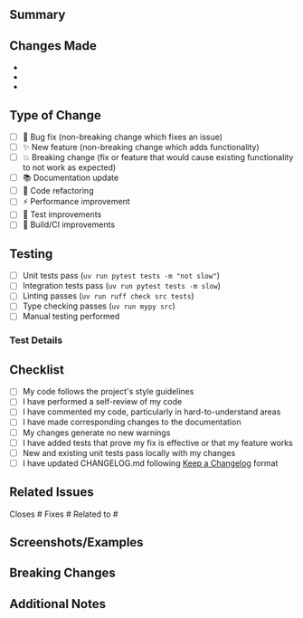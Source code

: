 ## Summary

<!-- Provide a brief description of the changes in this PR -->

## Changes Made

<!-- List the main changes -->
-
-
-

## Type of Change

<!-- Mark relevant options with [x] -->
- [ ] 🐛 Bug fix (non-breaking change which fixes an issue)
- [ ] ✨ New feature (non-breaking change which adds functionality)
- [ ] 💥 Breaking change (fix or feature that would cause existing functionality to not work as expected)
- [ ] 📚 Documentation update
- [ ] 🔧 Code refactoring
- [ ] ⚡ Performance improvement
- [ ] 🧪 Test improvements
- [ ] 🔨 Build/CI improvements

## Testing

<!-- Describe how you tested your changes -->
- [ ] Unit tests pass (`uv run pytest tests -m "not slow"`)
- [ ] Integration tests pass (`uv run pytest tests -m slow`)
- [ ] Linting passes (`uv run ruff check src tests`)
- [ ] Type checking passes (`uv run mypy src`)
- [ ] Manual testing performed

### Test Details
<!-- Describe any specific testing scenarios -->

## Checklist

<!-- Mark completed items with [x] -->
- [ ] My code follows the project's style guidelines
- [ ] I have performed a self-review of my code
- [ ] I have commented my code, particularly in hard-to-understand areas
- [ ] I have made corresponding changes to the documentation
- [ ] My changes generate no new warnings
- [ ] I have added tests that prove my fix is effective or that my feature works
- [ ] New and existing unit tests pass locally with my changes
- [ ] I have updated CHANGELOG.md following [Keep a Changelog](https://keepachangelog.com/) format

## Related Issues

<!-- Link any related issues -->
Closes #
Fixes #
Related to #

## Screenshots/Examples

<!-- If applicable, add screenshots or command examples -->

## Breaking Changes

<!-- If this is a breaking change, describe what users need to do to migrate -->

## Additional Notes

<!-- Any additional information for reviewers -->
